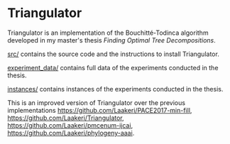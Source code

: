 # Triangulator
Triangulator is an implementation of the Bouchitté-Todinca algorithm developed in my master's thesis *Finding Optimal Tree Decompositions*.


[src/](https://github.com/Laakeri/triangulator-gradu/tree/master/src) contains the source code and the instructions to install Triangulator.


[experiment_data/](https://github.com/Laakeri/triangulator-gradu/tree/master/experiment_data) contains full data of the experiments conducted in the thesis.


[instances/](https://github.com/Laakeri/triangulator-gradu/tree/master/instances) contains instances of the experiments conducted in the thesis.


This is an improved version of Triangulator over the previous implementations https://github.com/Laakeri/PACE2017-min-fill, https://github.com/Laakeri/Triangulator, https://github.com/Laakeri/pmcenum-ijcai, https://github.com/Laakeri/phylogeny-aaai.

